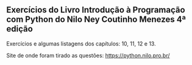 ## Exercícios do Livro Introdução à Programação com Python do Nilo Ney Coutinho Menezes 4ª edição
 
 Exercícios e algumas listagens dos capítulos: 10, 11, 12 e 13.
 
 Site de onde foram tirado as questões: https://python.nilo.pro.br/
